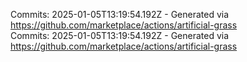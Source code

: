 Commits: 2025-01-05T13:19:54.192Z - Generated via https://github.com/marketplace/actions/artificial-grass
<br>
Commits: 2025-01-05T13:19:54.192Z - Generated via https://github.com/marketplace/actions/artificial-grass
<br>
